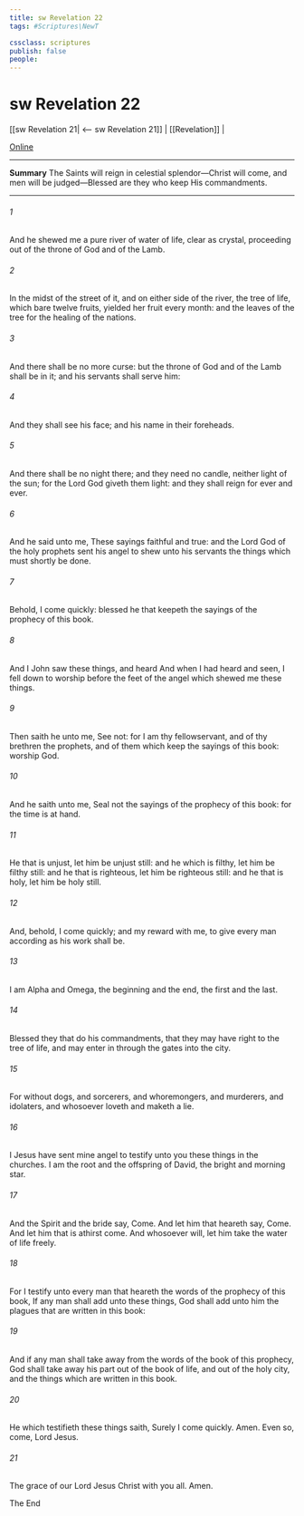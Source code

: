 ```yaml
---
title: sw Revelation 22
tags: #Scriptures\NewT

cssclass: scriptures
publish: false
people:
---
```


# sw Revelation 22
[[sw Revelation 21| <-- sw Revelation 21]] | [[Revelation]] |

[Online](https://churchofjesuschrist.org/study/scriptures/nt/rev/22?lang=eng)

---
__Summary__
The Saints will reign in celestial splendor—Christ will come, and men will be judged—Blessed are they who keep His commandments.

---
###### 1 
And he shewed me a pure river of water of life, clear as crystal, proceeding out of the throne of God and of the Lamb.

###### 2 
In the midst of the street of it, and on either side of the river,  the tree of life, which bare twelve  fruits,  yielded her fruit every month: and the leaves of the tree  for the healing of the nations.

###### 3 
And there shall be no more curse: but the throne of God and of the Lamb shall be in it; and his servants shall serve him:

###### 4 
And they shall see his face; and his name  in their foreheads.

###### 5 
And there shall be no night there; and they need no candle, neither light of the sun; for the Lord God giveth them light: and they shall reign for ever and ever.

###### 6 
And he said unto me, These sayings  faithful and true: and the Lord God of the holy prophets sent his angel to shew unto his servants the things which must shortly be done.

###### 7 
Behold, I come quickly: blessed  he that keepeth the sayings of the prophecy of this book.

###### 8 
And I John saw these things, and heard  And when I had heard and seen, I fell down to worship before the feet of the angel which shewed me these things.

###### 9 
Then saith he unto me, See  not: for I am thy fellowservant, and of thy brethren the prophets, and of them which keep the sayings of this book: worship God.

###### 10 
And he saith unto me, Seal not the sayings of the prophecy of this book: for the time is at hand.

###### 11 
He that is unjust, let him be unjust still: and he which is filthy, let him be filthy still: and he that is righteous, let him be righteous still: and he that is holy, let him be holy still.

###### 12 
And, behold, I come quickly; and my reward  with me, to give every man according as his work shall be.

###### 13 
I am Alpha and Omega, the beginning and the end, the first and the last.

###### 14 
Blessed  they that do his commandments, that they may have right to the tree of life, and may enter in through the gates into the city.

###### 15 
For without  dogs, and sorcerers, and whoremongers, and murderers, and idolaters, and whosoever loveth and maketh a lie.

###### 16 
I Jesus have sent mine angel to testify unto you these things in the churches. I am the root and the offspring of David,  the bright and morning star.

###### 17 
And the Spirit and the bride say, Come. And let him that heareth say, Come. And let him that is athirst come. And whosoever will, let him take the water of life freely.

###### 18 
For I testify unto every man that heareth the words of the prophecy of this book, If any man shall add unto these things, God shall add unto him the plagues that are written in this book:

###### 19 
And if any man shall take away from the words of the book of this prophecy, God shall take away his part out of the book of life, and out of the holy city, and  the things which are written in this book.

###### 20 
He which testifieth these things saith, Surely I come quickly. Amen. Even so, come, Lord Jesus.

###### 21 
The grace of our Lord Jesus Christ  with you all. Amen.

The End

